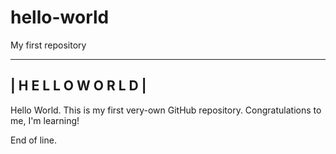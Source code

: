 # hello-world
My first repository

 ----------------------
| H E L L O  W O R L D |
 ----------------------
 
 Hello World.  This is my first very-own GitHub repository.  Congratulations to me, I'm learning!

End of line.
